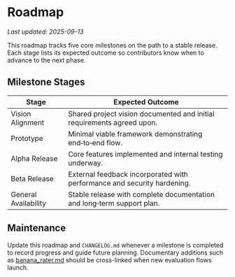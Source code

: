 # Roadmap

_Last updated: 2025-09-13_

This roadmap tracks five core milestones on the path to a stable release. Each stage lists its expected outcome so contributors know when to advance to the next phase.

## Milestone Stages

| Stage | Expected Outcome |
| --- | --- |
| Vision Alignment | Shared project vision documented and initial requirements agreed upon. |
| Prototype | Minimal viable framework demonstrating end‑to‑end flow. |
| Alpha Release | Core features implemented and internal testing underway. |
| Beta Release | External feedback incorporated with performance and security hardening. |
| General Availability | Stable release with complete documentation and long‑term support plan. |

## Maintenance

Update this roadmap and `CHANGELOG.md` whenever a milestone is completed to record progress and guide future planning. Documentary additions such as [banana_rater.md](banana_rater.md) should be cross-linked when new evaluation flows launch.
